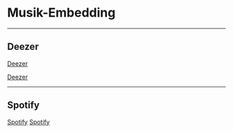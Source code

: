 # Musik-Embedding
---

## Deezer

[Deezer](https://widget.deezer.com/)

[Deezer](https://widget.deezer.com/ ':include :type=iframe width=100% height=455')

---
## Spotify
[Spotify](https://developer.spotify.com/documentation/widgets/generate/embed/)
[Spotify](https://developer.spotify.com/documentation/widgets/generate/embed/ ':include :type=iframe width=100% height=455')
